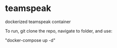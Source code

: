 # teamspeak
dockerized teamspeak container


To run, git clone the repo, navigate to folder, and use:

"docker-compose up -d"
